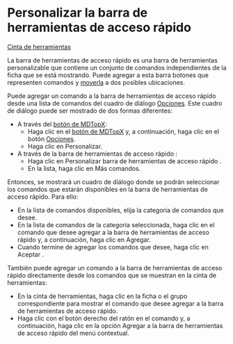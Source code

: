 # Personalizar la barra de herramientas de acceso rápido

[Cinta de herramientas](/mdtopx/cinta-de-herramientas/)

La barra de herramientas de acceso rápido es una barra de herramientas personalizable que contiene un conjunto de comandos independientes de la ficha que se está mostrando. Puede agregar a esta barra botones que representen comandos y [moverla](mover-la-barra-de-herramientas-de-acceso-rapido.md) a dos posibles ubicaciones.

Puede agregar un comando a la barra de herramientas de acceso rápido desde una lista de comandos del cuadro de diálogo [Opciones](/lot-of-points-cc/interfaz-de-usuario/archivo/opciones/). Este cuadro de diálogo puede ser mostrado de dos formas diferentes:

* A través del [botón de MDTopX](../introduccion/boton-de-mdtopx.md):
  * Haga clic en el [botón de MDTopX](../introduccion/boton-de-mdtopx.md) y, a continuación, haga clic en el botón [Opciones](/lot-of-points-cc/interfaz-de-usuario/archivo/opciones/).
  * Haga clic en Personalizar.
* A través de la barra de herramientas de acceso rápido :
  * Haga clic en Personalizar barra de herramientas de acceso rápido .
  * En la lista, haga clic en Más comandos.

Entonces, se mostrará un cuadro de diálogo donde se podrán seleccionar los comandos que estarán disponibles en la barra de herramientas de acceso rápido. Para ello:

* En la lista de comandos disponibles, elija la categoría de comandos que desee.
* En la lista de comandos de la categoría seleccionada, haga clic en el comando que desee agregar a la barra de herramientas de acceso rápido y, a continuación, haga clic en Agregar.
* Cuando termine de agregar los comandos que desee, haga clic en Aceptar .

También puede agregar un comando a la barra de herramientas de acceso rápido directamente desde los comandos que se muestran en la cinta de herramientas:

* En la cinta de herramientas, haga clic en la ficha o el grupo correspondiente para mostrar el comando que desee agregar a la barra de herramientas de acceso rápido.
* Haga clic con el botón derecho del ratón en el comando y, a continuación, haga clic en la opción Agregar a la barra de herramientas de acceso rápido del menú contextual.

